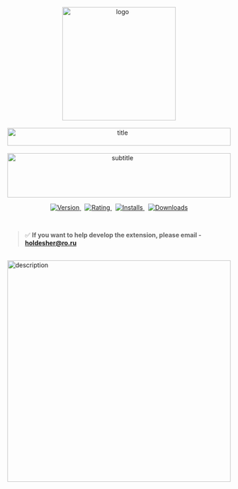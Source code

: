 <div align="center">
   <a href="https://marketplace.visualstudio.com/items?itemName=kah3vich.nano-refactor">
        <br />
        <img src="https://raw.githubusercontent.com/kah3vich/Nano-Refactor/main/assets/logo.png" alt="logo" width="256">
        <br />
        <br />
        <img src="https://svg-readme.vercel.app/test/readme?type=title&content=123" alt="title" width="100%" height="40">
        <br />
        <br />
    </a>
</div>

<div align="center">
    <img src="https://svg-readme.vercel.app/readme?type=subtitle&content=An extension that lets you tell you where to refactor your code." alt="subtitle" width="100%" height="100">
</div>

<p align="center">
    <a href="https://marketplace.visualstudio.com/items?itemName=kah3vich.nano-refactor">
        <img src="https://vsmarketplacebadges.dev/version-short/kah3vich.nano-refactor.svg?style=for-the-badge&colorA=20232A&colorB=61dafb&label=VERSION" alt="Version">
    </a>&nbsp;
    <a href="https://marketplace.visualstudio.com/items?itemName=kah3vich.nano-refactor">
        <img src="https://vsmarketplacebadges.dev/rating-short/kah3vich.nano-refactor.svg?style=for-the-badge&colorA=20232A&colorB=61dafb&label=Rating" alt="Rating">
    </a>&nbsp;
    <a href="https://marketplace.visualstudio.com/items?itemName=kah3vich.nano-refactor">
        <img src="https://vsmarketplacebadges.dev/installs-short/kah3vich.nano-refactor.svg?style=for-the-badge&colorA=20232A&colorB=61dafb&label=Installs" alt="Installs">
    </a>&nbsp;
    <a href="https://marketplace.visualstudio.com/items?itemName=kah3vich.nano-refactor">
        <img src="https://vsmarketplacebadges.dev/downloads-short/kah3vich.nano-refactor.svg?style=for-the-badge&colorA=20232A&colorB=61dafb&label=Downloads" alt="Downloads">
    </a>
</p>

<br />

> ✅ **If you want to help develop the extension, please email - <a href="mailto:holdesher@ro.ru">holdesher@ro.ru</a>**

<br />

<div align="left">
    <img src="https://svg-readme.vercel.app/readme?type=description&content=Main goals of expansion <br> - Help in finding low-quality code <br> - Tips for refactoring, low-quality code <br> - Highlighting duplicate code in the project <br> - Removing unnecessary code ( console.log | debugger )" alt="description" width="100%" height="500">
</div>
